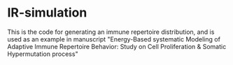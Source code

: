 ﻿# IR-simulation

This is the code for generating an immune repertoire distribution, and is used as an example in manuscript "Energy-Based systematic Modeling of Adaptive Immune Repertoire Behavior: Study on Cell Proliferation & Somatic Hypermutation process"

